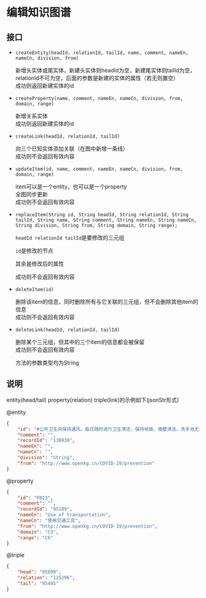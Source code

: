 # 编辑知识图谱

## 接口

- `createEntity(headId, relationId, tailId, name, comment, nameEn, nameCn, division, from)`

  新增头实体或尾实体，新建头实体则headId为空，新建尾实体则tailId为空，relationId不可为空，后面的参数是新建的实体的属性（若无则置空）  
  成功则返回新建实体的id  

- `createProperty(name, comment, nameEn, nameCn, division, from, domain, range)`

  新增关系实体  
  成功则返回新建实体的id  

- `createLink(headId, relationId, tailId)`

  向三个已知实体添加关联（在图中新增一条线）  
  成功则不会返回有效内容  

- `updateItem(id, name, comment, nameEn, nameCn, division, from, domain, range)`

  item可以是一个entity，也可以是一个property  
  全图同步更新  
  成功则不会返回有效内容  

- `replaceItem(String id, String headId, String relationId, String tailId, String name, String comment, String nameEn, String nameCn, String division, String from, String domain, String range);`

  `headId relationId tailId`是要修改的三元组

  `id`是修改的节点

  其余是修改后的属性
  
  成功则不会返回有效内容  

- `deleteItem(id)`

  删除该item的信息，同时删除所有与它关联的三元组，但不会删除其他item的信息  
  成功则不会返回有效内容  

- `deleteLink(headId, relationId, tailId)`

  删除某个三元组，但其中的三个item的信息都会被保留  
  成功则不会返回有效内容  
  
  方法的参数类型均为String 

## 说明

entity(head/tail) property(relation) triple(link)的示例如下(jsonStr形式)

@entity 

```json
{  
    "id": "#公共卫生间保持通风。每日随时进行卫生清洁，保持地面、墙壁清洁，洗手池无污垢，便池无粪便污物积累。每日对便池进行消毒。",  
    "comment": "",  
    "recordId": "138930",  
    "nameEn": "",  
    "nameCn": "",  
    "division": "String",  
    "from": "http://www.openkg.cn/COVID-19/prevention"  
}  
```

@property

```json
{
    "id": "P023",
    "comment": "",
    "recordId": "95189", 
    "nameEn": "Use of transportation", 
    "nameCn": "使用交通工具", 
    "from": "http://www.openkg.cn/COVID-19/prevention", 
    "domain": "C3", 
    "range": "C6"
}
```

@triple

```json
{
    "head": "95699", 
    "relation": "125296", 
    "tail": "95495"
}
```